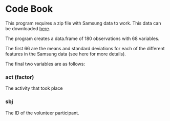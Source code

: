 Code Book
==========

This program requires a zip file with Samsung data to work. This data can be downloaded [here](https://d396qusza40orc.cloudfront.net/getdata%2Fprojectfiles%2FUCI%20HAR%20Dataset.zip ).

The program creates a data.frame of 180 observations with 68 variables.

The first 66 are the means and standard deviations for each of the different features in the Samsung data (see here for more details).

The final two variables are as follows:

### act (factor)
The activity that took place

### sbj
The ID of the volunteer participant.
